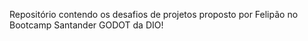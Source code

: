 Repositório contendo os desafios de projetos proposto por Felipão no Bootcamp Santander GODOT da DIO!